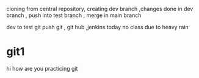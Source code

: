 cloning from central repository, creating dev branch ,changes done in dev branch , push into test branch , merge in main branch

dev to test
git push 
git , git hub ,jenkins
today no class due to heavy rain

# git1
hi
how are you
practicing git 

